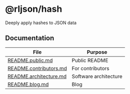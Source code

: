 # @rljson/hash

Deeply apply hashes to JSON data

## Documentation

| File                                             | Purpose               |
| ------------------------------------------------ | --------------------- |
| [README.public.md](README.devs.md)               | Public README         |
| [README.contributors.md](README.contributors.md) | For contributors      |
| [README.architecture.md](README.architecture.md) | Software architecture |
| [README.blog.md](README.blog.md)                 | Blog                  |

